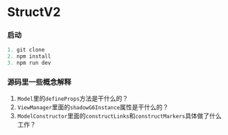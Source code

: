 # StructV2
 
### 启动
```javascript
1. git clone
2. npm install
3. npm run dev
```

### 源码里一些概念解释
1. `Model`里的`defineProps`方法是干什么的？
2. `ViewManager`里面的`shadowG6Instance`属性是干什么的？
3. `ModelConstructor`里面的`constructLinks`和`constructMarkers`具体做了什么工作？
